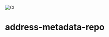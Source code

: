 ![CI](https://github.com/ehom/postal-metadata-repo/workflows/CI/badge.svg)

# address-metadata-repo
